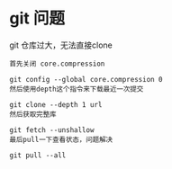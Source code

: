 # git 问题

git 仓库过大，无法直接clone

```text
首先关闭 core.compression

git config --global core.compression 0
然后使用depth这个指令来下载最近一次提交

git clone --depth 1 url
然后获取完整库

git fetch --unshallow 
最后pull一下查看状态，问题解决

git pull --all
```



